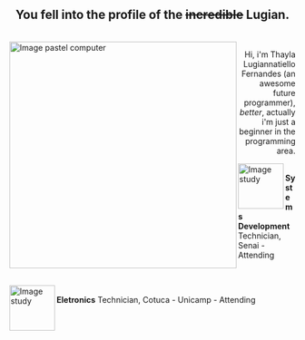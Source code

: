 
<h2 align="center"> You fell into the profile of the <s>incredible</s> <strong>Lugian</strong>. </h2><br>
<img src="https://i.pinimg.com/originals/ee/b0/55/eeb05565faf5fa022fed944877b81ce2.png" min-width="400px" max-width="400px" width="400px" align="left" alt="Image pastel computer">
<p align="right"> Hi, i'm Thayla Lugiannatiello Fernandes (an awesome future programmer), <i>better</i>, actually i'm just a beginner in the programming area. </p>

<p><img src="https://i.pinimg.com/originals/83/35/b6/8335b64b20a68af922207de22a941d7f.jpg" width="80px" align="left" alt="Image study"><br><strong>Systems Development</strong> Technician, Senai - Attending </p><br>

<p><img src="https://i.pinimg.com/originals/83/35/b6/8335b64b20a68af922207de22a941d7f.jpg" width="80px" align="left" alt="Image study"><br><strong>Eletronics</strong> Technician, Cotuca - Unicamp - Attending </p>
